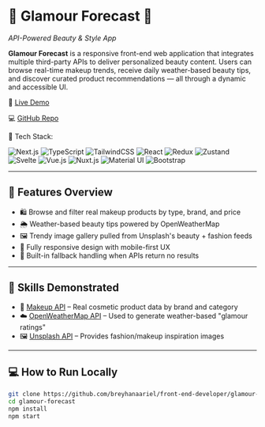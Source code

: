 # 👗 Glamour Forecast 🔭  
*API-Powered Beauty & Style App*

**Glamour Forecast** is a responsive front-end web application that integrates multiple third-party APIs to deliver personalized beauty content. Users can browse real-time makeup trends, receive daily weather-based beauty tips, and discover curated product recommendations — all through a dynamic and accessible UI.

🔗 [Live Demo](https://your-vercel-link.vercel.app)

💻 [GitHub Repo](https://github.com/breyhanaariel/glamour-forecast)

🚀 Tech Stack: 

![Next.js](https://img.shields.io/badge/Next.js-000000?style=flat-square&logo=nextdotjs&logoColor=white)  ![TypeScript](https://img.shields.io/badge/TypeScript-3178C6?style=flat-square&logo=typescript&logoColor=white)  ![TailwindCSS](https://img.shields.io/badge/TailwindCSS-38B2AC?style=flat-square&logo=tailwind-css&logoColor=white) ![React](https://img.shields.io/badge/React-61DAFB?style=flat-square&logo=react&logoColor=black)  ![Redux](https://img.shields.io/badge/Redux-764ABC?style=flat-square&logo=redux&logoColor=white) ![Zustand](https://img.shields.io/badge/Zustand-000000?style=flat-square&logo=zustand&logoColor=white)  ![Svelte](https://img.shields.io/badge/Svelte-FF3E00?style=flat-square&logo=svelte&logoColor=white) ![Vue.js](https://img.shields.io/badge/Vue.js-42B883?style=flat-square&logo=vue.js&logoColor=white) ![Nuxt.js](https://img.shields.io/badge/Nuxt.js-00DC82?style=flat-square&logo=nuxt.js&logoColor=white)  ![Material UI](https://img.shields.io/badge/Material_UI-0081CB?style=flat-square&logo=mui&logoColor=white)  ![Bootstrap](https://img.shields.io/badge/Bootstrap-7952B3?style=flat-square&logo=bootstrap&logoColor=white)

---

## 🔧 Features Overview

- 🛍️ Browse and filter real makeup products by type, brand, and price  
- 🌦️ Weather-based beauty tips powered by OpenWeatherMap  
- 🖼️ Trendy image gallery pulled from Unsplash's beauty + fashion feeds  
- 📱 Fully responsive design with mobile-first UX  
- 🧪 Built-in fallback handling when APIs return no results  

---

## 🎯 Skills Demonstrated

- 💄 [Makeup API](https://makeup-api.herokuapp.com/) – Real cosmetic product data by brand and category  
- ☁️ [OpenWeatherMap API](https://openweathermap.org/api) – Used to generate weather-based "glamour ratings"  
- 🖼 [Unsplash API](https://unsplash.com/developers) – Provides fashion/makeup inspiration images

---


## 💻 How to Run Locally

```bash
git clone https://github.com/breyhanaariel/front-end-developer/glamour-forecast.git
cd glamour-forecast
npm install
npm start

